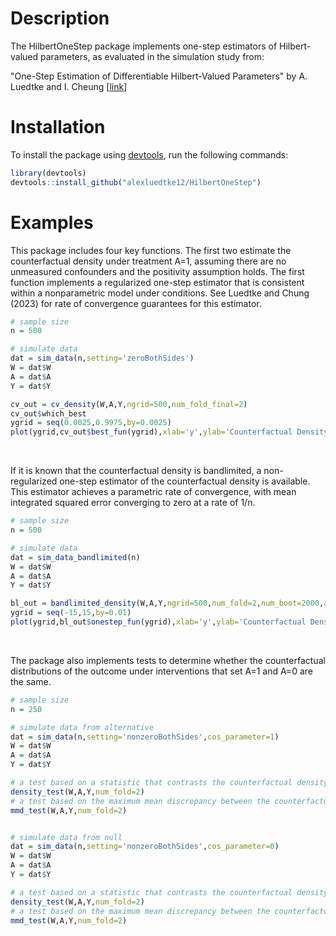 <!--
---
title: "HilbertOneStep R Package"
output: rmarkdown::github_document
---
-->



# Description

The HilbertOneStep package implements one-step estimators of Hilbert-valued parameters, as evaluated in the simulation study from:

"One-Step Estimation of Differentiable Hilbert-Valued Parameters" by A. Luedtke and I. Cheung [[link](https://arxiv.org/abs/XXXXXXXX)]

# Installation

To install the package using [devtools](https://www.rstudio.com/products/rpackages/devtools/), run the following commands:


```r
library(devtools)
devtools::install_github("alexluedtke12/HilbertOneStep")
```

# Examples

This package includes four key functions. The first two estimate the counterfactual density under treatment A=1, assuming there are no unmeasured confounders and the positivity assumption holds. The first function implements a regularized one-step estimator that is consistent within a nonparametric model under conditions. See Luedtke and Chung (2023) for rate of convergence guarantees for this estimator.

```r
# sample size
n = 500

# simulate data
dat = sim_data(n,setting='zeroBothSides')
W = dat$W
A = dat$A
Y = dat$Y

cv_out = cv_density(W,A,Y,ngrid=500,num_fold_final=2)
cv_out$which_best
ygrid = seq(0.0025,0.9975,by=0.0025)
plot(ygrid,cv_out$best_fun(ygrid),xlab='y',ylab='Counterfactual Density Estimate',type='l')
```
<br>

If it is known that the counterfactual density is bandlimited, a non-regularized one-step estimator of the counterfactual density is available. This estimator achieves a parametric rate of convergence, with mean integrated squared error converging to zero at a rate of 1/n.

```r
# sample size
n = 500

# simulate data
dat = sim_data_bandlimited(n)
W = dat$W
A = dat$A
Y = dat$Y

bl_out = bandlimited_density(W,A,Y,ngrid=500,num_fold=2,num_boot=2000,alpha=seq(0.01,0.99,by=0.01),b=2)
ygrid = seq(-15,15,by=0.01)
plot(ygrid,bl_out$onestep_fun(ygrid),xlab='y',ylab='Counterfactual Density Estimate',type='l')
```
<br>

The package also implements tests to determine whether the counterfactual distributions of the outcome under interventions that set A=1 and A=0 are the same.

```r
# sample size
n = 250

# simulate data from alternative
dat = sim_data(n,setting='nonzeroBothSides',cos_parameter=1)
W = dat$W
A = dat$A
Y = dat$Y

# a test based on a statistic that contrasts the counterfactual density functions under A=1 and A=0.
density_test(W,A,Y,num_fold=2)
# a test based on the maximum mean discrepancy between the counterfactual distributions under A=1 and A=0.
mmd_test(W,A,Y,num_fold=2)


# simulate data from null
dat = sim_data(n,setting='nonzeroBothSides',cos_parameter=0)
W = dat$W
A = dat$A
Y = dat$Y

# a test based on a statistic that contrasts the counterfactual density functions under A=1 and A=0.
density_test(W,A,Y,num_fold=2)
# a test based on the maximum mean discrepancy between the counterfactual distributions under A=1 and A=0.
mmd_test(W,A,Y,num_fold=2)
```
